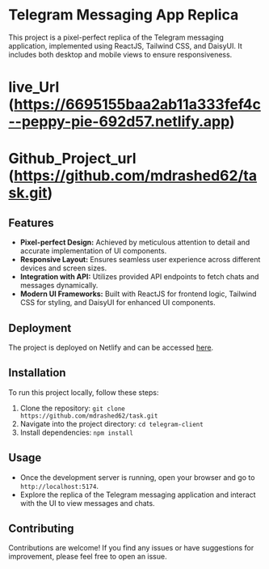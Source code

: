 # Telegram Messaging App Replica

This project is a pixel-perfect replica of the Telegram messaging application, implemented using ReactJS, Tailwind CSS, and DaisyUI. It includes both desktop and mobile views to ensure responsiveness.

# live_Url (https://6695155baa2ab11a333fef4c--peppy-pie-692d57.netlify.app)

# Github_Project_url (https://github.com/mdrashed62/task.git)



## Features
- **Pixel-perfect Design:** Achieved by meticulous attention to detail and accurate implementation of UI components.
- **Responsive Layout:** Ensures seamless user experience across different devices and screen sizes.
- **Integration with API:** Utilizes provided API endpoints to fetch chats and messages dynamically.
- **Modern UI Frameworks:** Built with ReactJS for frontend logic, Tailwind CSS for styling, and DaisyUI for enhanced UI components.

## Deployment
The project is deployed on Netlify and can be accessed [here](https://6695155baa2ab11a333fef4c--peppy-pie-692d57.netlify.app).

## Installation
To run this project locally, follow these steps:
1. Clone the repository: `git clone https://github.com/mdrashed62/task.git`
2. Navigate into the project directory: `cd telegram-client`
3. Install dependencies: `npm install`


## Usage
- Once the development server is running, open your browser and go to `http://localhost:5174`.
- Explore the replica of the Telegram messaging application and interact with the UI to view messages and chats.

## Contributing
Contributions are welcome! If you find any issues or have suggestions for improvement, please feel free to open an issue.
